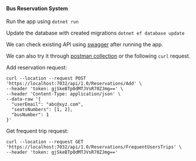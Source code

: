 #### Bus Reservation System

Run the app using `dotnet run`

Update the database with created migrations `dotnet ef database update`

We can check existing API using [swagger](https://localhost:7032/swagger/index.html) after running the app.

We can also try it through [postman collection](https://github.com/abdallahokasha/BusReservation/blob/master/BusReservation.postman_collection.json) or the following `curl` request.

Add reservation request:
```
curl --location --request POST 'https://localhost:7032/api/1.0/Reservations/Add' \
--header 'token: gjSkeBTp0dMTJVsR70ZJmg==' \
--header 'Content-Type: application/json' \
--data-raw '{
  "userEmail": "abc@xyz.com",
  "seatsNumbers": [1, 2],
  "busNumber": 1
}'
```
Get frequent trip request:

```
curl --location --request GET 'https://localhost:7032/api/1.0/Reservations/FrequentUsersTrips' \
--header 'token: gjSkeBTp0dMTJVsR70ZJmg=='
```
